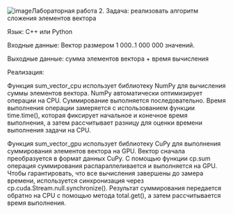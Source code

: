 ![image](https://github.com/user-attachments/assets/2599cd8c-1a34-49ae-9a1b-93999fc14833)Лабораторная работа 2.
Задача: реализовать алгоритм сложения элементов вектора

Язык: C++ или Python

Входные данные: Вектор размером 1 000..1 000 000 значений.

Выходные данные: сумма элементов вектора + время вычисления

Реализация:

Функция sum_vector_cpu использует библиотеку NumPy для вычисления суммы элементов вектора. NumPy автоматически оптимизирует операции на CPU. Суммирование выполняется последовательно. Время выполнения операции замеряется с использованием функции time.time(), которая фиксирует начальное и конечное время выполнения, а затем рассчитывает разницу для оценки времени выполнения задачи на CPU.

Функция sum_vector_gpu использует библиотеку CuPy для выполнения суммирования элементов вектора на GPU. Вектор сначала преобразуется в формат данных CuPy. С помощью функции cp.sum операция суммирования распараллеливается и выполняется на GPU. Чтобы гарантировать, что все вычисления завершены до замера времени, используется синхронизация через cp.cuda.Stream.null.synchronize(). Результат суммирования передается обратно на CPU с помощью метода total.get(), а затем рассчитывается время выполнения.
